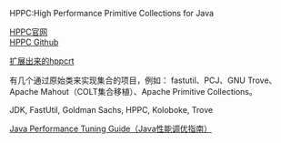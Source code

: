 HPPC:High Performance Primitive Collections for Java 

[HPPC官网](http://labs.carrotsearch.com)  
[HPPC Github](https://github.com/carrotsearch/hppc)


[扩展出来的hppcrt](https://github.com/vsonnier/hppcrt)



有几个通过原始类来实现集合的项目，例如： fastutil、PCJ、GNU Trove、Apache Mahout（COLT集合移植）、Apache Primitive Collections。

 JDK, FastUtil, Goldman Sachs, HPPC, Koloboke, Trove 



[Java Performance Tuning Guide（Java性能调优指南）](http://java-performance.info/hashmap-overview-jdk-fastutil-goldman-sachs-hppc-koloboke-trove-january-2015/)


